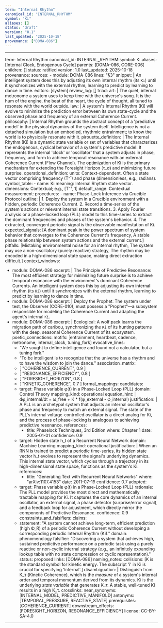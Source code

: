 ```yaml
---
term: "Internal Rhythm"
canonical_id: "INTERNAL_RHYTHM"
symbol: "Ki"
aliases: []
status: "draft"
version: "0.1"
last_updated: "2025-10-18"
provenance: ["DOMA-086"]
---
```


---
term: Internal Rhythm
canonical_id: INTERNAL_RHYTHM
symbol: Ki
aliases: [Internal Clock, Endogenous Cycle]
parents: [DOMA-086, CORE-006]
children: []
status: ratified
version: 1.0
last_updated: 2025-10-18
provenance:
  sources:
    - module: DOMA-086
      lines: "§3"
      snippet: |
        An intelligent system does this by adjusting its own internal rhythm (its `Ki`) until it synchronizes with the external rhythm, learning to predict by learning to dance in time.
  editors: [system]
  review_log: []
triad:
  art: |
    The quiet, internal metronome a system uses to keep time with the universe's song. It is the hum of the engine, the beat of the heart, the cycle of thought, all tuned to resonate with the world outside.
  law: |
    A system's Internal Rhythm (Ki) will evolve to minimize the prediction error between its own state-cycle and the observed phase and frequency of an external Coherence Current.
  philosophy: |
    Internal Rhythm grounds the abstract concept of a 'predictive model' in the physical dynamics of the system itself. Intelligence is not a detached simulation but an embodied, rhythmic entrainment; to know the world is to physically resonate with it.
pirouette_definition: |
  The Internal Rhythm (Ki) is a dynamic state variable or set of variables that characterizes the endogenous, cyclical behavior of a system's predictive model. It represents the internal 'clock' or 'oscillator' that a system adjusts in phase, frequency, and form to achieve temporal resonance with an external Coherence Current (Flow Channel). The optimization of Ki is the primary mechanism for extending the Foresight Horizon (τ_σ) and minimizing future surprise.
operational_definition:
  units: Context-dependent. Often a state vector comprising frequency (T⁻¹) and phase (dimensionless, e.g., radians).
  symbol_table:
    - name: Ki
      meaning: Internal Rhythm state vector.
      dimensions: Contextual; e.g., [T⁻¹, 1]
      default_range: Contextual
  measurement:
    procedures:
      - name: Phase-Lock Inference via Crucible Protocol
        outline: |
          1. Deploy the system in a Crucible environment with a hidden, periodic Coherence Current.
          2. Record a time-series of the system's actions or relevant internal state transitions.
          3. Apply Fourier analysis or a phase-locked loop (PLL) model to this time-series to extract the dominant frequencies and phases of the system's behavior.
          4. The extracted, convergent periodic signal is the observable manifestation of Ki.
        expected_signals: [A dominant peak in the power spectrum of system behavior that converges to the Coherence Current's frequency, A stable phase relationship between system actions and the external current.]
        pitfalls: [Mistaking environmental noise for an internal rhythm, The system may use a non-oscillatory (purely reactive) strategy, The rhythm may be encoded in a high-dimensional state space, making direct extraction difficult.]
context_windows:
  - module: DOMA-086
    excerpt: |
      The Principle of Predictive Resonance: The most efficient strategy for minimizing future surprise is to achieve temporal resonance with the environment's dominant Coherence Currents. An intelligent system does this by adjusting its own internal rhythm (its `Ki`) until it synchronizes with the external rhythm, learning to predict by learning to dance in time.
  - module: DOMA-086
    excerpt: |
      Deploy the Prophet: The system under test, the Observer (CORE-010), must possess a "Prophet"—a subsystem responsible for modeling the Coherence Current and adapting the agent's internal `Ki`.
  - module: DOMA-086
    excerpt: |
      Ecological: A wolf pack learns the migration path of caribou, synchronizing the `Ki` of its hunting patterns with the deep, seasonal Coherence Current of its ecosystem.
poetic_connections:
  motifs: [entrainment, heartbeat, cadence, metronome, internal_clock, tuning_fork]
  evocative_lines:
    - "We sought to define intelligence and found not a calculator, but a tuning fork."
    - "To be intelligent is to recognize that the universe has a rhythm and to have the wisdom to join the dance."
  association_matrix:
    - [ "COHERENCE_CURRENT", 0.9 ]
    - [ "RESONANCE_EFFICIENCY", 0.8 ]
    - [ "FORESIGHT_HORIZON", 0.8 ]
    - [ "KINETIC_COHERENCE", 0.7 ]
formal_mappings:
  candidates:
    - target: Phase variable φ(t) in a Phase-Locked Loop (PLL)
      domain: Control Theory
      mapping_kind: operational
      equation_hint: |
        dφ_internal/dt = ω_free + K * f(φ_external - φ_internal)
      justification: |
        A PLL is an archetypal system that adjusts an internal oscillator's phase and frequency to match an external signal. The state of the PLL's internal voltage-controlled oscillator is a direct analog for Ki, and the process of phase-locking is analogous to achieving predictive resonance.
      references:
        - title: Phaselock Techniques, 3rd Edition
          where: Chapter 1
          date: 2005-01-01
      confidence: 0.9
    - target: Hidden state h_t of a Recurrent Neural Network
      domain: Machine Learning
      mapping_kind: operational
      justification: |
        When an RNN is trained to predict a periodic time-series, its hidden state vector h_t evolves to represent the signal's underlying dynamics. This internal state vector, which cycles through a trajectory in its high-dimensional state space, functions as the system's Ki.
      references:
        - title: "Generating Text with Recurrent Neural Networks"
          where: "arXiv:1107.4153"
          date: 2011-07-19
      confidence: 0.7
  adopted:
    - target: Phase variable φ(t) in a Phase-Locked Loop (PLL)
      rationale: The PLL model provides the most direct and mathematically tractable mapping for Ki. It captures the core dynamics of an internal oscillator, an external signal, a phase detector (surprise/error signal), and a feedback loop for adjustment, which directly mirror the components of Predictive Resonance.
      confidence: 0.9
constraints_and_falsifiers:
  claims:
    - statement: "A system cannot achieve long-term, efficient prediction (high Φ_R) of a periodic Coherence Current without developing a corresponding periodic Internal Rhythm (Ki)."
      domain: phenomenology
      falsifier: "Discovering a system that achieves high, sustained predictive performance on a periodic task using a purely reactive or non-cyclic internal strategy (e.g., an infinitely expanding lookup table with no state compression or cyclic representation)."
      status: proposed
      links: [DOMA-086]
naming_notes:
  collisions: [K is the standard symbol for kinetic energy. The subscript 'i' in Ki is crucial for specifying 'Internal'.]
  disambiguation: |
    Distinguish from K_τ (Kinetic Coherence), which is the *measure* of a system's internal order and temporal momentum derived from its dynamics. Ki is the underlying *state variable* that generates K_τ. A stable, well-tuned Ki results in a high K_τ.
crosslinks:
  near_synonyms: [INTERNAL_MODEL, PREDICTIVE_MANIFOLD]
  antonyms: [TEMPORAL_PRESSURE, REACTIVE_STATE]
  prerequisites: [COHERENCE_CURRENT]
  downstream_effects: [FORESIGHT_HORIZON, RESONANCE_EFFICIENCY]
license: CC-BY-SA-4.0
---